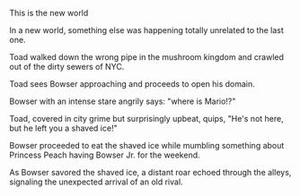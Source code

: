 
This is the new world

In a new world, something else was happening totally unrelated to the last one.

Toad walked down the wrong pipe in the mushroom kingdom and crawled out of the dirty sewers of NYC.

Toad sees Bowser approaching and proceeds to open his domain.

Bowser with an intense stare angrily says: "where is Mario!?"

Toad, covered in city grime but surprisingly upbeat, quips, "He's not here, but he left you a shaved ice!"

Bowser proceeded to eat the shaved ice while mumbling something about Princess Peach having Bowser Jr. for the weekend.

As Bowser savored the shaved ice, a distant roar echoed through the alleys, signaling the unexpected arrival of an old rival.